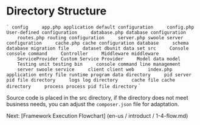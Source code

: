 # Directory Structure 

`` `
config
    app.php application default configuration
    config.php User-defined configuration
    database.php database configuration
    routes.php routing configuration
    server.php swoole server configuration
    cache.php cache configuration
database
    schema database migration file
    dataset dbunit data set
src
    Console console command
    Controller
    Middleware middleware
    ServiceProvider Custom Service Provider
    Model data model
    Testing unit testing
bin
    console command line management
    server swoole service
    client client
web
    index.php application entry file
runtime program data directory
    pid server pid file directory
    logs log directory
    cache file cache directory
    process process pid file directory
`` `

Source code is placed in the src directory, if the directory does not meet business needs, you can adjust the `composer.json` file for adaptation.

Next: [Framework Execution Flowchart] (en-us / introduct / 1-4-flow.md)